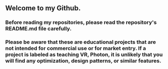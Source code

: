 ## Welcome to my Github.
### Before reading my repositories, please read the repository's README.md file carefully.
### Please be aware that these are educational projects that are not intended for commercial use or for market entry. If a project is labeled as teaching VR, Photon, it is unlikely that you will find any optimization, design patterns, or similar features.

<!--
**CreatNatoy/CreatNatoy** is a ✨ _special_ ✨ repository because its `README.md` (this file) appears on your GitHub profile.

Here are some ideas to get you started:

- 🔭 I’m currently working on ...
- 🌱 I’m currently learning ...
- 👯 I’m looking to collaborate on ...
- 🤔 I’m looking for help with ...
- 💬 Ask me about ...
- 📫 How to reach me: ...
- 😄 Pronouns: ...
- ⚡ Fun fact: ...
-->
